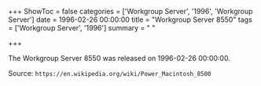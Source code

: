 +++
ShowToc = false
categories = ['Workgroup Server', '1996', 'Workgroup Server']
date = 1996-02-26 00:00:00
title = "Workgroup Server 8550"
tags = ['Workgroup Server', '1996']
summary = " "

+++

The Workgroup Server 8550 was released on 1996-02-26 00:00:00.

Source: `https://en.wikipedia.org/wiki/Power_Macintosh_8500`
